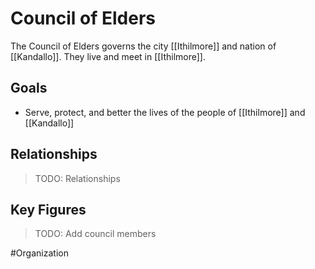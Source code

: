 # Council of Elders
The Council of Elders governs the city [[Ithilmore]] and nation of [[Kandallo]]. They live and meet in [[Ithilmore]].

## Goals
- Serve, protect, and better the lives of the people of [[Ithilmore]] and [[Kandallo]]

## Relationships
> TODO: Relationships

## Key Figures
> TODO: Add council members

#Organization